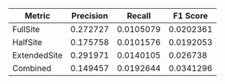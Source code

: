 | Metric | Precision | Recall | F1 Score |
|--------|-----------|--------|----------|
| FullSite | 0.272727 | 0.0105079 | 0.0202361 |
| HalfSite | 0.175758 | 0.0101576 | 0.0192053 |
| ExtendedSite | 0.291971 | 0.0140105 | 0.026738 |
| Combined | 0.149457 | 0.0192644 | 0.0341296 |
